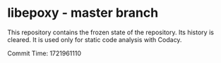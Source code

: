 # libepoxy - master branch

This repository contains the frozen state of the repository.
Its history is cleared. It is used only for static code
analysis with Codacy.

Commit Time: 1721961110